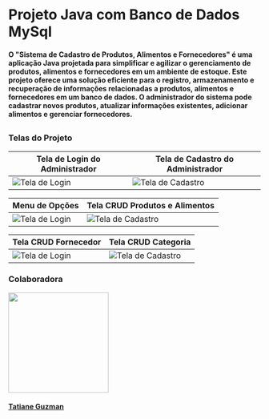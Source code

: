 # Projeto Java com Banco de Dados MySql

<h4>O <strong>"Sistema de Cadastro de Produtos, Alimentos e Fornecedores"</strong> é uma aplicação Java projetada para simplificar e agilizar o gerenciamento de produtos, alimentos e fornecedores em um ambiente de estoque. Este projeto oferece uma solução eficiente para o registro, armazenamento e recuperação de informações relacionadas a produtos, alimentos e fornecedores em um banco de dados. O administrador do sistema pode cadastrar novos produtos, atualizar informações existentes, adicionar alimentos e gerenciar fornecedores.</h4>

##
### Telas do Projeto

| Tela de Login do Administrador | Tela de Cadastro do Administrador |
| ------------------------------ | ------------------------------    |
| ![Tela de Login](https://i.ibb.co/ysr01K0/Tela-de-Login.png) | ![Tela de Cadastro](https://i.ibb.co/LzvSpFZ/Tela-de-Cadastro.png) |

| Menu de Opções | Tela CRUD Produtos e Alimentos |
| ------------------------------ | ------------------------------    |
| ![Tela de Login](https://i.ibb.co/ysr01K0/Tela-de-Login.png) | ![Tela de Cadastro](https://i.ibb.co/LzvSpFZ/Tela-de-Cadastro.png) |

| Tela CRUD Fornecedor           | Tela CRUD Categoria               |
| ------------------------------ | --------------------------------  |
| ![Tela de Login](https://i.ibb.co/ysr01K0/Tela-de-Login.png) | ![Tela de Cadastro](https://i.ibb.co/LzvSpFZ/Tela-de-Cadastro.png) |

### Colaboradora
<a href="https://github.com/tat1546"><img src="https://avatars.githubusercontent.com/u/126589385?v" width="200px;" alt=""/><br>
<h4>Tatiane Guzman</h4>
